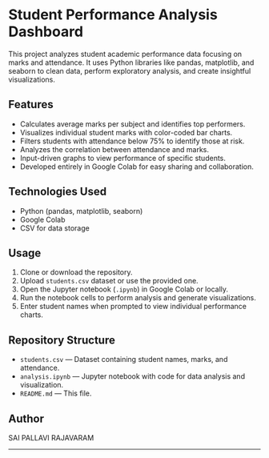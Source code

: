 # Student Performance Analysis Dashboard

This project analyzes student academic performance data focusing on marks and attendance. It uses Python libraries like pandas, matplotlib, and seaborn to clean data, perform exploratory analysis, and create insightful visualizations.

## Features

- Calculates average marks per subject and identifies top performers.
- Visualizes individual student marks with color-coded bar charts.
- Filters students with attendance below 75% to identify those at risk.
- Analyzes the correlation between attendance and marks.
- Input-driven graphs to view performance of specific students.
- Developed entirely in Google Colab for easy sharing and collaboration.

## Technologies Used

- Python (pandas, matplotlib, seaborn)
- Google Colab
- CSV for data storage

## Usage

1. Clone or download the repository.
2. Upload `students.csv` dataset or use the provided one.
3. Open the Jupyter notebook (`.ipynb`) in Google Colab or locally.
4. Run the notebook cells to perform analysis and generate visualizations.
5. Enter student names when prompted to view individual performance charts.

## Repository Structure

- `students.csv` — Dataset containing student names, marks, and attendance.
- `analysis.ipynb` — Jupyter notebook with code for data analysis and visualization.
- `README.md` — This file.

## Author

SAI PALLAVI RAJAVARAM

---

